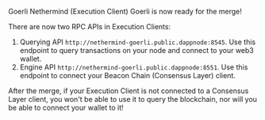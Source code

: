 Goerli Nethermind (Execution Client)
Goerli is now ready for the merge!

There are now two RPC APIs in Execution Clients:

1. Querying API `http://nethermind-goerli.public.dappnode:8545`. Use this endpoint to query transactions on your node and connect to your web3 wallet.
2. Engine API `http://nethermind-goerli.public.dappnode:8551`. Use this endpoint to connect your Beacon Chain (Consensus Layer) client.

After the merge, if your Execution Client is not connected to a Consensus Layer client, you won't be able to use it to query the blockchain, nor will you be able to connect your wallet to it!
